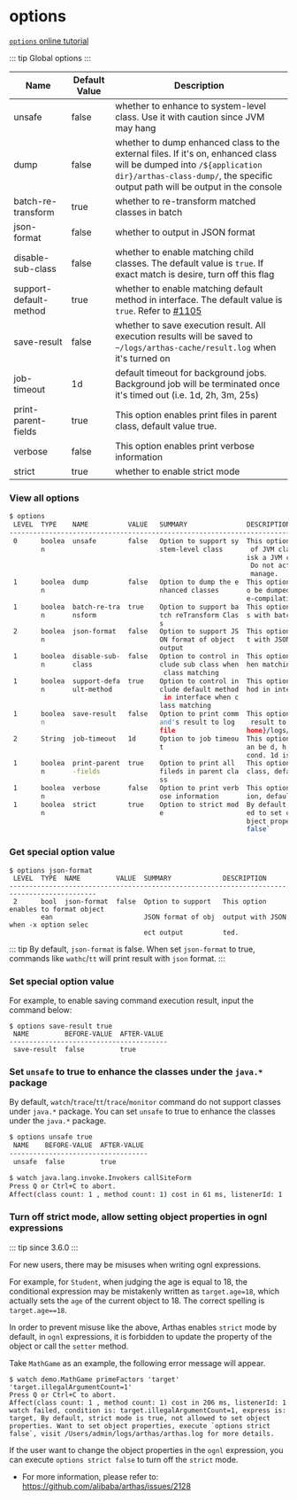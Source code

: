 # options

[`options` online tutorial](https://arthas.aliyun.com/doc/arthas-tutorials.html?language=en&id=command-options)

::: tip
Global options
:::

| Name                   | Default Value | Description                                                                                                                                                                                           |
| ---------------------- | ------------- | ----------------------------------------------------------------------------------------------------------------------------------------------------------------------------------------------------- |
| unsafe                 | false         | whether to enhance to system-level class. Use it with caution since JVM may hang                                                                                                                      |
| dump                   | false         | whether to dump enhanced class to the external files. If it's on, enhanced class will be dumped into `/${application dir}/arthas-class-dump/`, the specific output path will be output in the console |
| batch-re-transform     | true          | whether to re-transform matched classes in batch                                                                                                                                                      |
| json-format            | false         | whether to output in JSON format                                                                                                                                                                      |
| disable-sub-class      | false         | whether to enable matching child classes. The default value is `true`. If exact match is desire, turn off this flag                                                                                   |
| support-default-method | true          | whether to enable matching default method in interface. The default value is `true`. Refer to [#1105](https://github.com/alibaba/arthas/issues/1105)                                                  |
| save-result            | false         | whether to save execution result. All execution results will be saved to `~/logs/arthas-cache/result.log` when it's turned on                                                                         |
| job-timeout            | 1d            | default timeout for background jobs. Background job will be terminated once it's timed out (i.e. 1d, 2h, 3m, 25s)                                                                                     |
| print-parent-fields    | true          | This option enables print files in parent class, default value true.                                                                                                                                  |
| verbose                | false         | This option enables print verbose information                                                                                                                                                         |
| strict                 | true          | whether to enable strict mode                                                                                                                                                                         |

### View all options

```bash
$ options
 LEVEL  TYPE    NAME          VALUE   SUMMARY               DESCRIPTION
-------------------------------------------------------------------------------------------------------
 0      boolea  unsafe        false   Option to support sy  This option enables to proxy functionality
        n                             stem-level class       of JVM classes. Due to serious security r
                                                            isk a JVM crash is possibly be introduced.
                                                             Do not activate it unless you are able to
                                                             manage.
 1      boolea  dump          false   Option to dump the e  This option enables the enhanced classes t
        n                             nhanced classes       o be dumped to external file for further d
                                                            e-compilation and analysis.
 1      boolea  batch-re-tra  true    Option to support ba  This options enables to reTransform classe
        n       nsform                tch reTransform Clas  s with batch mode.
                                      s
 2      boolea  json-format   false   Option to support JS  This option enables to format object outpu
        n                             ON format of object   t with JSON when -x option selected.
                                      output
 1      boolea  disable-sub-  false   Option to control in  This option disable to include sub class w
        n       class                 clude sub class when  hen matching class.
                                       class matching
 1      boolea  support-defa  true    Option to control in  This option disable to include default met
        n       ult-method            clude default method  hod in interface when matching class.
                                       in interface when c
                                      lass matching
 1      boolea  save-result   false   Option to print comm  This option enables to save each command's
        n                             and's result to log    result to log file, which path is ${user.
                                      file                  home}/logs/arthas-cache/result.log.
 2      String  job-timeout   1d      Option to job timeou  This option setting job timeout,The unit c
                                      t                     an be d, h, m, s for day, hour, minute, se
                                                            cond. 1d is one day in default
 1      boolea  print-parent  true    Option to print all   This option enables print files in parent
        n       -fields               fileds in parent cla  class, default value true.
                                      ss
 1      boolea  verbose       false   Option to print verb  This option enables print verbose informat
        n                             ose information       ion, default value false.
 1      boolea  strict        true    Option to strict mod  By default, strict mode is true, not allow
        n                             e                     ed to set object properties. Want to set o
                                                            bject properties, execute `options strict
                                                            false`
```

### Get special option value

```
$ options json-format
 LEVEL  TYPE  NAME         VALUE  SUMMARY             DESCRIPTION
--------------------------------------------------------------------------------------------
 2      bool  json-format  false  Option to support   This option enables to format object
        ean                       JSON format of obj  output with JSON when -x option selec
                                  ect output          ted.
```

::: tip
By default, `json-format` is false. When set `json-format` to true, commands like `wathc`/`tt` will print result with `json` format.
:::

### Set special option value

For example, to enable saving command execution result, input the command below:

```
$ options save-result true
 NAME         BEFORE-VALUE  AFTER-VALUE
----------------------------------------
 save-result  false         true
```

### Set `unsafe` to true to enhance the classes under the `java.*` package

By default, `watch`/`trace`/`tt`/`trace`/`monitor` command do not support classes under `java.*` package. You can set `unsafe` to true to enhance the classes under the `java.*` package.

```bash
$ options unsafe true
 NAME    BEFORE-VALUE  AFTER-VALUE
-----------------------------------
 unsafe  false         true
```

```bash
$ watch java.lang.invoke.Invokers callSiteForm
Press Q or Ctrl+C to abort.
Affect(class count: 1 , method count: 1) cost in 61 ms, listenerId: 1
```

### Turn off strict mode, allow setting object properties in ognl expressions

::: tip
since 3.6.0
:::

For new users, there may be misuses when writing ognl expressions.

For example, for `Student`, when judging the age is equal to 18, the conditional expression may be mistakenly written as `target.age=18`, which actually sets the `age` of the current object to 18. The correct spelling is `target.age==18`.

In order to prevent misuse like the above, Arthas enables `strict` mode by default, in `ognl` expressions, it is forbidden to update the property of the object or call the `setter` method.

Take `MathGame` as an example, the following error message will appear.

```
$ watch demo.MathGame primeFactors 'target' 'target.illegalArgumentCount=1'
Press Q or Ctrl+C to abort.
Affect(class count: 1 , method count: 1) cost in 206 ms, listenerId: 1
watch failed, condition is: target.illegalArgumentCount=1, express is: target, By default, strict mode is true, not allowed to set object properties. Want to set object properties, execute `options strict false`, visit /Users/admin/logs/arthas/arthas.log for more details.
```

If the user want to change the object properties in the `ognl` expression, you can execute `options strict false` to turn off the `strict` mode.

- For more information, please refer to: https://github.com/alibaba/arthas/issues/2128
